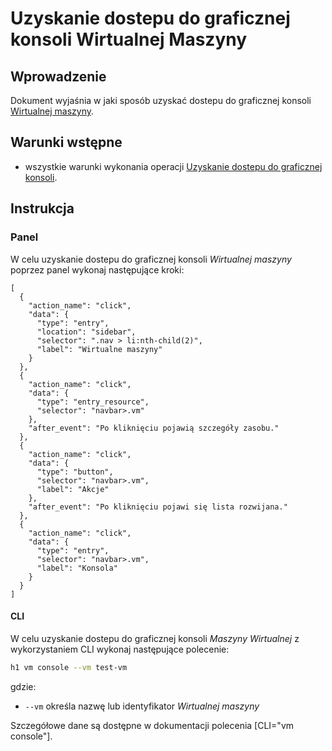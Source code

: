 # Uzyskanie dostepu do graficznej konsoli Wirtualnej Maszyny

## Wprowadzenie

Dokument wyjaśnia w jaki sposób uzyskać dostepu do graficznej konsoli [Wirtualnej maszyny](/resource/compute/virtual-machine.md).

## Warunki wstępne

* wszystkie warunki wykonania operacji [Uzyskanie dostepu do graficznej konsoli](/resource/compute/virtual-machine.md#uruchomienie).

## Instrukcja

### Panel

W celu uzyskanie dostepu do graficznej konsoli *Wirtualnej maszyny* poprzez panel wykonaj następujące kroki:

```guide
[
  {
    "action_name": "click",
    "data": {
      "type": "entry",
      "location": "sidebar",
      "selector": ".nav > li:nth-child(2)",
      "label": "Wirtualne maszyny"
    }
  },
  {
    "action_name": "click",
    "data": {
      "type": "entry_resource",
      "selector": "navbar>.vm"
    },
    "after_event": "Po kliknięciu pojawią szczegóły zasobu."
  },
  {
    "action_name": "click",
    "data": {
      "type": "button",
      "selector": "navbar>.vm",
      "label": "Akcje"
    },
    "after_event": "Po kliknięciu pojawi się lista rozwijana."
  },
  {
    "action_name": "click",
    "data": {
      "type": "entry",
      "selector": "navbar>.vm",
      "label": "Konsola"
    }
  }
]
```

#### CLI

W celu uzyskanie dostepu do graficznej konsoli *Maszyny Wirtualnej* z wykorzystaniem CLI wykonaj następujące polecenie:

```bash
h1 vm console --vm test-vm
```

gdzie:

 * ```--vm``` określa nazwę lub identyfikator *Wirtualnej maszyny*

Szczegółowe dane są dostępne w dokumentacji polecenia [CLI="vm console"].